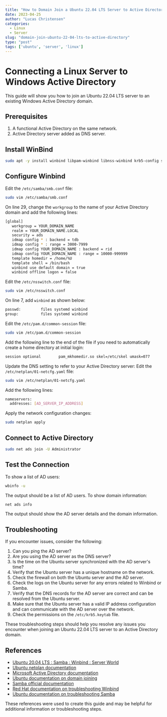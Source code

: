 ```yaml
---
title: "How to Domain Join a Ubuntu 22.04 LTS Server to Active Directory"
date: 2023-04-25
author: "Lucas Christensen"
categories:
  - Linux
  - Server
slug: "domain-join-ubuntu-22-04-lts-to-active-directory"
type: "post"
tags: ['ubuntu', 'server', 'linux']
---
```


# Connecting a Linux Server to Windows Active Directory
This guide will show you how to join an Ubuntu 22.04 LTS server to an existing Windows Active Directory domain.

## Prerequisites
1. A functional Active Directory on the same network.
2. Active Directory server added as DNS server.

## Install WinBind
```bash
sudo apt -y install winbind libpam-winbind libnss-winbind krb5-config samba-dsdb-modules samba-vfs-modules
```

## Configure Winbind
Edit the `/etc/samba/smb.conf` file:
```bash
sudo vim /etc/samba/smb.conf
```

On line 29, change the `workgroup` to the name of your Active Directory domain and add the following lines:
```bash
[global]
   workgroup = YOUR_DOMAIN_NAME
   realm = YOUR_DOMAIN_NAME.LOCAL
   security = ads
   idmap config * : backend = tdb
   idmap config * : range = 3000-7999
   idmap config YOUR_DOMAIN_NAME : backend = rid
   idmap config YOUR_DOMAIN_NAME : range = 10000-999999
   template homedir = /home/%U
   template shell = /bin/bash
   winbind use default domain = true
   winbind offline logon = false
```

Edit the `/etc/nsswitch.conf` file:
```bash
sudo vim /etc/nsswitch.conf

```

On line 7, add `winbind` as shown below:
```bash
passwd:         files systemd winbind
group:          files systemd winbind
```

Edit the `/etc/pam.d/common-session` file:
```bash
sudo vim /etc/pam.d/common-session
```

Add the following line to the end of the file if you need to automatically create a home directory at initial login:
```bash
session optional        pam_mkhomedir.so skel=/etc/skel umask=077
```

Update the DNS setting to refer to your Active Directory server:
Edit the `/etc/netplan/01-netcfg.yaml` file:
```bash
sudo vim /etc/netplan/01-netcfg.yaml
```

Add the following lines:
```bash
nameservers:
  addresses: [AD_SERVER_IP_ADDRESS]
```

Apply the network configuration changes:
```bash
sudo netplan apply
```

## Connect to Active Directory
```bash
sudo net ads join -U Administrator
```

## Test the Connection
To show a list of AD users:	

```bash
wbinfo -u
```

The output should be a list of AD users.
To show domain information:
```bash
net ads info
```

The output should show the AD server details and the domain information.

## Troubleshooting
If you encounter issues, consider the following:
1. Can you ping the AD server?
2. Are you using the AD server as the DNS server?
3. Is the time on the Ubuntu server synchronized with the AD server's time?
4. Verify that the Ubuntu server has a unique hostname on the network.
5. Check the firewall on both the Ubuntu server and the AD server.
6. Check the logs on the Ubuntu server for any errors related to Winbind or Samba.
7. Verify that the DNS records for the AD server are correct and can be resolved from the Ubuntu server.
8. Make sure that the Ubuntu server has a valid IP address configuration and can communicate with the AD server over the network.
9. Check the permissions on the `/etc/krb5.keytab` file.

These troubleshooting steps should help you resolve any issues you encounter when joining an Ubuntu 22.04 LTS server to an Active Directory domain.

## References
- [Ubuntu 20.04 LTS : Samba : Winbind : Server World](https://www.server-world.info/en/note?os=Ubuntu_20.04&p=samba&f=4)
- [Ubuntu netplan documentation](https://netplan.io/examples)
- [Microsoft Active Directory documentation](https://docs.microsoft.com/en-us/windows-server/identity/ad-ds/get-started/virtual-dc/active-directory-domain-services-overview)
- [Ubuntu documentation on domain joining](https://ubuntu.com/server/docs/service-sssd#domain-join)
- [Samba official documentation](https://www.samba.org/)
- [Red Hat documentation on troubleshooting Winbind](https://access.redhat.com/documentation/en-us/red_hat_enterprise_linux/7/html/windows_integration_guide/troubleshooting-winbind)
- [Ubuntu documentation on troubleshooting Samba](https://help.ubuntu.com/community/Samba/SambaTroubleshooting)

These references were used to create this guide and may be helpful for additional information or troubleshooting steps.